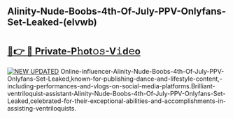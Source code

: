 ## Alinity-Nude-Boobs-4th-Of-July-PPV-Onlyfans-Set-Leaked-(elvwb)


# <h2><a href="https://mediaupload.pro?-19M">🔗👉 🔴 Private-P𝚑ot𝚘𝚜-V𝚒d𝚎o</a></h2>

[![NEW UPDATED](https://i.imgur.com/0qMVB7G.gif)](https://mediaupload.pro?-19M)
Online-influencer-Alinity-Nude-Boobs-4th-Of-July-PPV-Onlyfans-Set-Leaked,known-for-publishing-dance-and-lifestyle-content,-including-performances-and-vlogs-on-social-media-platforms.Brilliant-ventriloquist-assistant-Alinity-Nude-Boobs-4th-Of-July-PPV-Onlyfans-Set-Leaked,celebrated-for-their-exceptional-abilities-and-accomplishments-in-assisting-ventriloquists.  